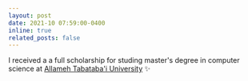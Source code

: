 ```yaml
---
layout: post
date: 2021-10 07:59:00-0400
inline: true
related_posts: false
---
```


<!-- A simple inline announcement with Markdown emoji! :sparkles: :smile: -->

I received a a full scholarship for studing master's degree in computer science at [Allameh Tabataba'i University](https://atu.ac.ir/en) :sparkles: